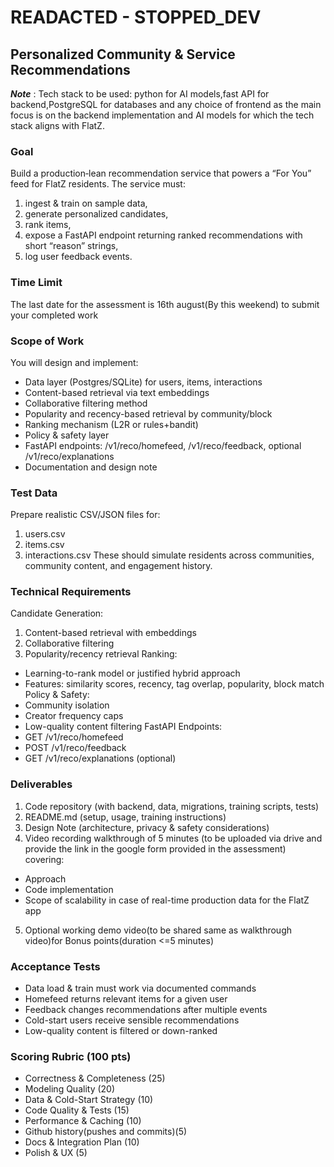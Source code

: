 # READACTED - STOPPED_DEV
## Personalized Community & Service Recommendations


***Note*** : Tech stack to be used: python for AI models,fast API for backend,PostgreSQL
for databases and any choice of frontend as the main focus is on the backend
implementation and AI models for which the tech stack aligns with FlatZ.

### Goal
Build a production‑lean recommendation service that powers a “For You” feed for FlatZ
residents. The service must:
1) ingest & train on sample data,
2) generate personalized candidates,
3) rank items,
4) expose a FastAPI endpoint returning ranked recommendations with short “reason”
strings,
5) log user feedback events.

### Time Limit

The last date for the assessment is 16th august(By this weekend) to submit your completed
work
### Scope of Work
You will design and implement:
- Data layer (Postgres/SQLite) for users, items, interactions
- Content-based retrieval via text embeddings
- Collaborative filtering method
- Popularity and recency-based retrieval by community/block
- Ranking mechanism (L2R or rules+bandit)
- Policy & safety layer
- FastAPI endpoints: /v1/reco/homefeed, /v1/reco/feedback, optional
/v1/reco/explanations
- Documentation and design note
### Test Data
Prepare realistic CSV/JSON files for:
1) users.csv
2) items.csv
3) interactions.csv
These should simulate residents across communities, community content, and engagement
history.
### Technical Requirements
Candidate Generation:
1. Content-based retrieval with embeddings
2. Collaborative filtering
3. Popularity/recency retrieval
Ranking:
- Learning-to-rank model or justified hybrid approach
- Features: similarity scores, recency, tag overlap, popularity, block match
Policy & Safety:
- Community isolation
- Creator frequency caps
- Low-quality content filtering
FastAPI Endpoints:
- GET /v1/reco/homefeed
- POST /v1/reco/feedback
- GET /v1/reco/explanations (optional)
### Deliverables
1) Code repository (with backend, data, migrations, training scripts, tests)
2) README.md (setup, usage, training instructions)
3) Design Note (architecture, privacy & safety considerations)
4) Video recording walkthrough of 5 minutes (to be uploaded via drive and provide the link
in the google form provided in the assessment) covering:
 - Approach
 - Code implementation
 - Scope of scalability in case of real-time production data for the FlatZ app
5) Optional working demo video(to be shared same as walkthrough video)for Bonus
points(duration <=5 minutes)
### Acceptance Tests
- Data load & train must work via documented commands
- Homefeed returns relevant items for a given user
- Feedback changes recommendations after multiple events
- Cold-start users receive sensible recommendations
- Low-quality content is filtered or down-ranked
### Scoring Rubric (100 pts)
- Correctness & Completeness (25)
- Modeling Quality (20)
- Data & Cold-Start Strategy (10)
- Code Quality & Tests (15)
- Performance & Caching (10)
- Github history(pushes and commits)(5)
- Docs & Integration Plan (10)
- Polish & UX (5)
